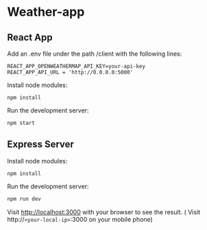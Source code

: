 # Weather-app


## React App

Add an .env file under the path /client with the following lines:

``` 
REACT_APP_OPENWEATHERMAP_API_KEY=your-api-key
REACT_APP_API_URL = 'http://0.0.0.0:5000'
``` 
Install node modules:


``` 
npm install
```


Run the development server:

```bash
npm start

```


## Express Server
Install node modules:


``` 
npm install
```


Run the development server:

```bash
npm run dev

```

Visit [http://localhost:3000](http://localhost:3000) with your browser to see the result. 
( Visit http://`<your-local-ip>`:3000 on your mobile phone)
